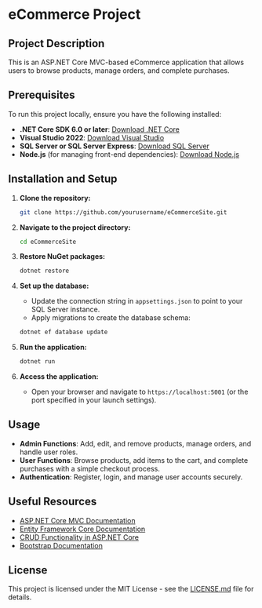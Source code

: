 # eCommerce Project

## Project Description

This is an ASP.NET Core MVC-based eCommerce application that allows users to browse products, manage orders, and complete purchases.

## Prerequisites

To run this project locally, ensure you have the following installed:

- **.NET Core SDK 6.0 or later**: [Download .NET Core](https://dotnet.microsoft.com/download/dotnet)
- **Visual Studio 2022**: [Download Visual Studio](https://visualstudio.microsoft.com/downloads/)
- **SQL Server or SQL Server Express**: [Download SQL Server](https://www.microsoft.com/en-us/sql-server/sql-server-downloads)
- **Node.js** (for managing front-end dependencies): [Download Node.js](https://nodejs.org/)

## Installation and Setup

1. **Clone the repository:**
    ```bash
    git clone https://github.com/yourusername/eCommerceSite.git
    ```

2. **Navigate to the project directory:**
    ```bash
    cd eCommerceSite
    ```

3. **Restore NuGet packages:**
    ```bash
    dotnet restore
    ```

4. **Set up the database:**
    - Update the connection string in `appsettings.json` to point to your SQL Server instance.
    - Apply migrations to create the database schema:
    ```bash
    dotnet ef database update
    ```

5. **Run the application:**
    ```bash
    dotnet run
    ```

6. **Access the application:**
    - Open your browser and navigate to `https://localhost:5001` (or the port specified in your launch settings).

## Usage

- **Admin Functions**: Add, edit, and remove products, manage orders, and handle user roles.
- **User Functions**: Browse products, add items to the cart, and complete purchases with a simple checkout process.
- **Authentication**: Register, login, and manage user accounts securely.

## Useful Resources

- [ASP.NET Core MVC Documentation](https://docs.microsoft.com/en-us/aspnet/core/mvc/overview?view=aspnetcore-6.0)
- [Entity Framework Core Documentation](https://docs.microsoft.com/en-us/ef/core/)
- [CRUD Functionality in ASP.NET Core](https://docs.microsoft.com/en-us/aspnet/core/data/ef-mvc/crud?view=aspnetcore-6.0)
- [Bootstrap Documentation](https://getbootstrap.com/docs/5.0/getting-started/introduction/)

## License

This project is licensed under the MIT License - see the [LICENSE.md](LICENSE.md) file for details.
